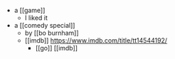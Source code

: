 - a [[game]]
	- I liked it
- a [[comedy special]]
	- by [[bo burnham]]
	- [[imdb]] https://www.imdb.com/title/tt14544192/
		- [[go]] [[imdb]]